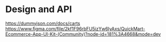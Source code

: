 #  Design and API

https://dummyjson.com/docs/carts
https://www.figma.com/file/2kf1F96rbFU5izYw6IyAxs/QuickMart-Ecommerce-App-UI-Kit-(Community)?node-id=181%3A4668&mode=dev
